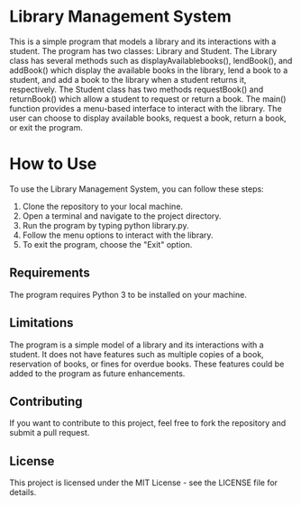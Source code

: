 # Library Management System
This is a simple program that models a library and its interactions with a student. The program has two classes: Library and Student. The Library class has several methods such as displayAvailablebooks(), lendBook(), and addBook() which display the available books in the library, lend a book to a student, and add a book to the library when a student returns it, respectively. The Student class has two methods requestBook() and returnBook() which allow a student to request or return a book. The main() function provides a menu-based interface to interact with the library. The user can choose to display available books, request a book, return a book, or exit the program.

# How to Use
To use the Library Management System, you can follow these steps:

1. Clone the repository to your local machine.
2. Open a terminal and navigate to the project directory.
3. Run the program by typing python library.py.
4. Follow the menu options to interact with the library.
5. To exit the program, choose the "Exit" option.


## Requirements
The program requires Python 3 to be installed on your machine.

## Limitations
The program is a simple model of a library and its interactions with a student. It does not have features such as multiple copies of a book, reservation of books, or fines for overdue books. These features could be added to the program as future enhancements.

## Contributing
If you want to contribute to this project, feel free to fork the repository and submit a pull request.

## License
This project is licensed under the MIT License - see the LICENSE file for details.
